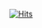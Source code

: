 [![Hits](https://hits.seeyoufarm.com/api/count/incr/badge.svg?url=https%3A%2F%2Fgithub.com%2Frothasam%2Fhit-counter&count_bg=%23FF859D&title_bg=%23000000&icon=vue-dot-js.svg&icon_color=%2342B883&title=total+view&edge_flat=true)](https://hits.seeyoufarm.com)